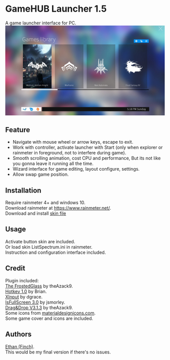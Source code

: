 # GameHUB Launcher 1.5 
A game launcher interface for PC.  
![alt text](https://github.com/callmeEthan/gameHUB/raw/master/preview.png)

## Feature
* Navigate with mouse wheel or arrow keys, escape to exit.
* Work with controller, activate launcher with Start (only when explorer or rainmeter in foreground, not to interfere during game).
* Smooth scrolling animation, cost CPU and performance, But its not like you gonna leave it running all the time.
* Wizard interface for game editing, layout configure, settings.
* Allow swap game position.

## Installation
Require rainmeter 4+ and windows 10.  
Download rainmeter at https://www.rainmeter.net/.  
Download and install [skin file](https://github.com/callmeEthan/gameHUB/raw/master/gamehub_launcher_1_5_for_rainmeter.rmskin)

## Usage
Activate button skin are included.  
Or load skin ListSpectrum.ini in rainmeter.  
Instruction and configuration interface included.  

## Credit
Plugin included:  
[The FrostedGlass](https://forum.rainmeter.net/viewtopic.php?t=23106) by theAzack9.  
[Hotkey 1.0](https://forum.rainmeter.net/viewtopic.php?t=18849) by Brian.  
[XInput](https://forum.rainmeter.net/viewtopic.php?t=20108) by dgrace.  
[IsFullScreen 3.0](https://forum.rainmeter.net/viewtopic.php?t=28305) by jsmorley.  
[Drag&Drop V3.1.3](https://forum.rainmeter.net/viewtopic.php?t=23107) by theAzack9.  
Some icons from [materialdesignicons.com](materialdesignicons.com).  
Some game cover and icons are included.  

## Authors
[Ethan (Finch)](https://github.com/callmeEthan).  
This would be my final version if there's no issues.  
